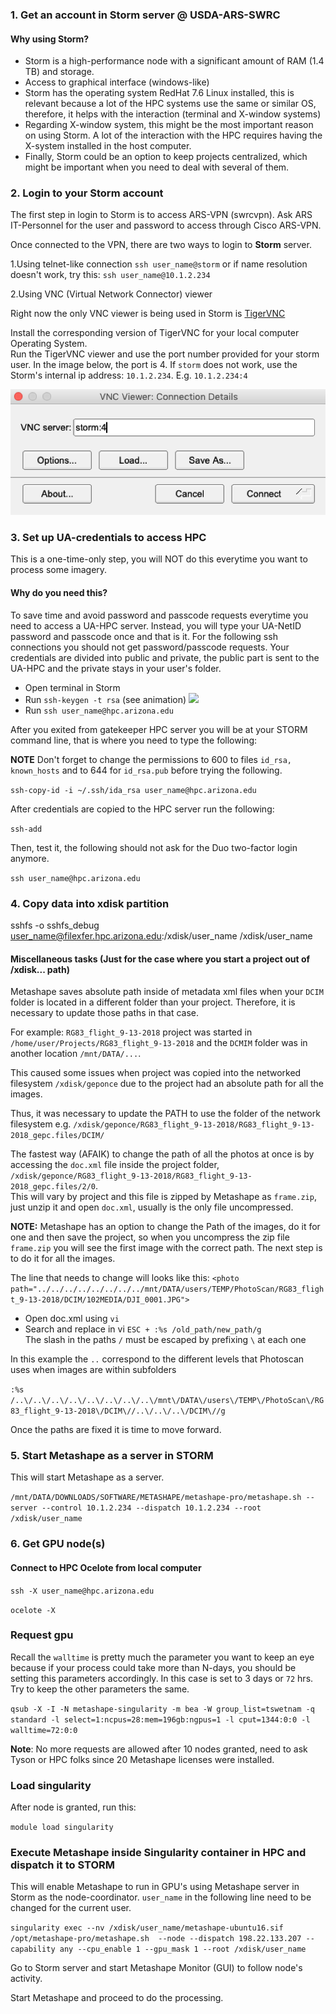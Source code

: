### 1. Get an account in Storm server @ USDA-ARS-SWRC 

#### Why using Storm? 

- Storm is a high-performance node with a significant amount of RAM (1.4 TB) and 
storage.
- Access to graphical interface (windows-like)
- Storm has the operating system RedHat 7.6 Linux installed, this is relevant 
because a lot of the HPC systems use the same or similar OS, therefore, it helps
with the interaction (terminal and X-window systems)
- Regarding X-window system, this might be the most important reason on using 
Storm. A lot of the interaction with the HPC requires having the X-system 
installed in the host computer. 
- Finally, Storm could be an option to keep projects centralized, which might be 
important when you need to deal with several of them. 

### 2. Login to your Storm account

The first step in login to Storm is to access ARS-VPN (swrcvpn).  Ask ARS 
IT-Personnel for the user and password to access through Cisco ARS-VPN.

Once connected to the VPN, there are two ways to login to **Storm** server.

1.Using telnet-like connection 
`ssh user_name@storm` or if name resolution doesn't work, try this:
`ssh user_name@10.1.2.234` 

2.Using VNC (Virtual Network Connector) viewer

Right now the only VNC viewer is being used in Storm is [TigerVNC](https://bintray.com/tigervnc/stable/tigervnc/1.9.0)

Install the corresponding version of TigerVNC for your local computer Operating
System.  
Run the TigerVNC viewer and use the port number provided for your 
storm user. In the image below, the port is 4. If `storm` does not work, use the
Storm's internal ip address: `10.1.2.234`.  E.g. `10.1.2.234:4`

![](./gifs/tigervnc.png)


### 3. Set up UA-credentials to access HPC

This is a one-time-only step, you will NOT do this everytime you want to process some imagery.

#### Why do you need this?

To save time and avoid password and passcode requests everytime you need to access a UA-HPC server. Instead, you will type your UA-NetID password and passcode once and that is it. For the following ssh connections you should not get password/passcode requests. Your credentials are divided into public and private, the public part is sent to the UA-HPC and the private stays in your user's folder.

- Open terminal in Storm
- Run `ssh-keygen -t rsa` (see animation)
![](./gifs/ssh_credentials_uahpc.gif)
- Run `ssh user_name@hpc.arizona.edu`

After you exited from gatekeeper HPC server you will be at your STORM command line, that is where you need to type the following:

**NOTE** Don't forget to change the permissions to 600 to files `id_rsa, known_hosts` 
and to 644 for `id_rsa.pub` before trying the following.

`ssh-copy-id -i ~/.ssh/ida_rsa user_name@hpc.arizona.edu`

After credentials are copied to the HPC server run the following:

`ssh-add` 

Then, test it, the following should not ask for the Duo two-factor login anymore.

`ssh user_name@hpc.arizona.edu` 

### 4. Copy data into xdisk partition

sshfs -o sshfs_debug user_name@filexfer.hpc.arizona.edu:/xdisk/user_name /xdisk/user_name


#### Miscellaneous tasks (Just for the case where you start a project out of /xdisk... path)

Metashape saves absolute path inside of metadata xml files when your `DCIM` folder
is located in a different folder than your project.  Therefore, it is necessary 
to update those paths in that case.

For example:
`RG83_flight_9-13-2018` project was started in `/home/user/Projects/RG83_flight_9-13-2018`
and the `DCMIM` folder was in another location `/mnt/DATA/...`.  

This caused some issues when project was copied into the networked filesystem
`/xdisk/geponce` due to the project had an absolute path for all the images.

Thus, it was necessary to update the PATH to use the folder of the network 
filesystem 
e.g. `/xdisk/geponce/RG83_flight_9-13-2018/RG83_flight_9-13-2018_gepc.files/DCIM/`

The fastest way (AFAIK) to change the path of all the photos at once is by accessing the `doc.xml` file inside the project folder, `/xdisk/geponce/RG83_flight_9-13-2018/RG83_flight_9-13-2018_gepc.files/2/0`.  
This will vary by project and this file is zipped by Metashape as `frame.zip`, 
just unzip it and open `doc.xml`, usually is the only file uncompressed.  

**NOTE:** Metashape has an option to change the Path of the images, do it for one and then 
save the project, so when you uncompress the zip file `frame.zip` you will see 
the first image with the correct path.  The next step is to do it for all the 
images.

The line that needs to change will looks like this: 
` <photo path="../../../../../../../../mnt/DATA/users/TEMP/PhotoScan/RG83_flight_9-13-2018/DCIM/102MEDIA/DJI_0001.JPG"> `

- Open doc.xml using `vi`
- Search and replace in vi `ESC + :%s /old_path/new_path/g`  
The slash in the paths `/` must be escaped by prefixing `\` at each one

In this example the `..` correspond to the different levels that Photoscan uses when images are within subfolders

`:%s /..\/..\/..\/..\/..\/..\/..\/..\/mnt\/DATA\/users\/TEMP\/PhotoScan\/RG83_flight_9-13-2018\/DCIM\//..\/..\/..\/DCIM\//g `

Once the paths are fixed it is time to move forward.  

### 5. Start Metashape as a server in STORM

This will start Metashape as a server. 

`/mnt/DATA/DOWNLOADS/SOFTWARE/METASHAPE/metashape-pro/metashape.sh --server --control 10.1.2.234 --dispatch 10.1.2.234 --root /xdisk/user_name`

### 6. Get GPU node(s)

#### Connect to HPC Ocelote from local computer

`ssh -X user_name@hpc.arizona.edu`

`ocelote -X`

### Request gpu

Recall the `walltime` is pretty much the parameter you want to keep an eye because
if your process could take more than N-days, you should be setting this parameters
accordingly.  In this case is set to 3 days or `72` hrs.  Try to keep the other 
parameters the same.

`qsub -X -I -N metashape-singularity -m bea -W group_list=tswetnam -q standard -l select=1:ncpus=28:mem=196gb:ngpus=1 -l cput=1344:0:0 -l walltime=72:0:0`

**Note**: No more requests are allowed after 10 nodes granted, need to ask Tyson
or HPC folks since 20 Metashape licenses were installed.

### Load singularity 

After node is granted, run this:

`module load singularity` 

### Execute Metashape inside Singularity container in HPC and dispatch it to STORM

This will enable Metashape to run in GPU's using Metashape server in Storm as the 
node-coordinator.  `user_name` in the following line need to be changed for the 
current user.

`singularity exec --nv /xdisk/user_name/metashape-ubuntu16.sif /opt/metashape-pro/metashape.sh  --node --dispatch 198.22.133.207 --capability any --cpu_enable 1 --gpu_mask 1 --root /xdisk/user_name`

Go to Storm server and start Metashape Monitor (GUI) to follow node's activity.

Start Metashape and proceed to do the processing.



